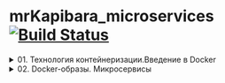 # mrKapibara_microservices [![Build Status](https://travis-ci.com/otus-devops-2019-05/mrKapibara_microservices.svg?branch=master)](https://travis-ci.com/otus-devops-2019-05/mrKapibara_microservices)

<details><summary>01. Технология контейнеризации.Введение в Docker</summary>
<p>

# Технология контейнеризации.Введение в Docker

## Docker

Инструмент для создания образов и развертывания из них контейнеров. Используется для поставки ПО. 
Для изоляции процессов использует [namespaces](https://habr.com/ru/post/458462/).
Для ограничения ограничения ресурсов [cgroups](https://habr.com/ru/company/selectel/blog/303190/)

## [Dockerfile](docker-monolith/Dockerfile)
Файл содержащий инструкции для создания образа  
[Документация](https://docs.docker.com/engine/reference/builder/)

## Docker-machine

Инструмент для установки Docker engine на удалённом сервере и управления им.  
[Документация](https://docs.docker.com/machine/overview/)

В рамках выполнения задания было сделано:
- описано создание docker образа [пакером](docker-monolith/infra/packer/docker.json)
- описаны окружения для развертывания тераформом [prod](docker-monolith/infra/terraform/prod/), [stage](docker-monolith/infra/terraform/stage/)
- написаны роли для [установки докера](docker-monolith/infra/ansible/roles/docker), [запуска образа на инстансе с докером](docker-monolith/infra/ansible/roles/docker-monolith-app)

</p>
</details>

<details><summary>02. Docker-образы. Микросервисы</summary>
<p>

# Docker-образы. Микросервисы

## Микросервисы.

Монолит разбит на 4 микросервиса. Для каждого написан свой Dockerfile: [comment](src/comment/Dockerfile), [post](src/post-py/Dockerfile), [ui](src/ui/Dockerfile) и базу данных.
Взаимодействуют микросервисы будут внутри своей сети, создадим её:

    docker create network reddit

Тепперь при запуске контеейнера будем указывать ключ `--network=reddit`. Внутри Dockerfile указаны переменные по которым они опознают соседей:

    ...
    ENV COMMENT_DATABASE_HOST comment_db
    ...

Для запуска контейнера с указанием сетегого имени используем ключ `--network-alias`. Запуск контейнера:

    docker run -d --network=reddit --network-alias=post_db_new --network-alias=comment_db -v reddit_db:/data/db mongo:latest

Так же можно указать переменные при запуске контейнера используя ключ `-e COMMENT_DATABASE_HOST=comment_db_new_alias`

После небольшой оптимизации Dockerfile'ов, рамер их стал меньше:

    $ docker images
    REPOSITORY           TAG                 IMAGE ID            CREATED              SIZE
    mrkapibara/ui        1.0-alpine          269287dc73b9        26 seconds ago       72.5MB
    mrkapibara/ui        1.0-ubuntu16        e184f12ca2b7        About a minute ago   229MB
    mrkapibara/post-py   1.0-alpine          fe2741ce7dc8        2 minutes ago        106MB
    mrkapibara/comment   1.0-alpine          b2ac3478232a        3 minutes ago        70.4MB
    mrkapibara/comment   1.0-ruby            ae19df2e03e6        4 minutes ago        775MB

</p>
</details>
